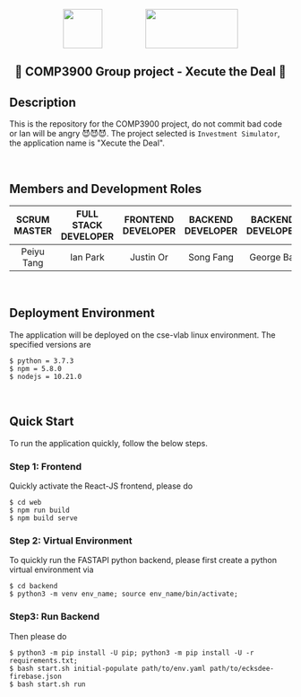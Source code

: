 <p align="center">
   <img src="https://raw.githubusercontent.com/unsw-cse-capstone-project/capstone-project-comp3900-f13a-ecksdee/master/web/public/logo512.png?token=AHIETN6MXPXP6Y7BCS5JIP27XKCW6" width="70" height="70" padding="35" align="center"> 
   <img width="70">
   <img src="https://www.unsw.edu.au/sites/all/themes/mobileunswcorporate/logo.png" width="165" height="70" align="center">
 </p>
<!-- <div style="display:flex; justify-content: justify-around;">
<img src="https://raw.githubusercontent.com/unsw-cse-capstone-project/capstone-project-comp3900-f13a-ecksdee/master/web/public/logo512.png?token=AHJHQ44J3VAZHXHPHB7F2227VU7DY" width="70" height="70" align="center"> 
<img src="https://www.unsw.edu.au/sites/all/themes/mobileunswcorporate/logo.png" width="165" height="70" align="center">
</div> -->


<h2 align="center"> 🤣 COMP3900 Group project - Xecute the Deal 🤣 </h2> 

## Description
This is the repository for the COMP3900 project, do not commit bad code or Ian will be angry 😈😈😈. The project selected is `Investment Simulator`, the application name is "Xecute the Deal". 

<br/>

## Members and Development Roles


| SCRUM MASTER | FULL STACK DEVELOPER | FRONTEND DEVELOPER | BACKEND DEVELOPER | BACKEND DEVELOPER |
|:--------------:|:------------:|:-----------:|:-----------:|:------------:|
| Peiyu Tang   |  Ian Park  | Justin Or | Song Fang | George Bai |


<br/>

## Deployment Environment
The application will be deployed on the cse-vlab linux environment. The specified versions are
```
$ python = 3.7.3
$ npm = 5.8.0
$ nodejs = 10.21.0
```
<br/>

## Quick Start
To run the application quickly, follow the below steps.

### Step 1: Frontend
Quickly activate the React-JS frontend, please do
```
$ cd web
$ npm run build
$ npm build serve
```

### Step 2: Virtual Environment
To quickly run the FASTAPI python backend, please first create a python virtual environment via 
```
$ cd backend
$ python3 -m venv env_name; source env_name/bin/activate;
```

### Step3: Run Backend
Then please do
```
$ python3 -m pip install -U pip; python3 -m pip install -U -r requirements.txt; 
$ bash start.sh initial-populate path/to/env.yaml path/to/ecksdee-firebase.json
$ bash start.sh run
```
